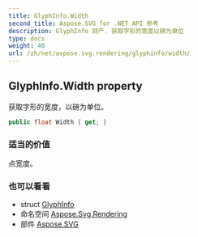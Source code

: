 ```yaml
---
title: GlyphInfo.Width
second_title: Aspose.SVG for .NET API 参考
description: GlyphInfo 财产. 获取字形的宽度以磅为单位
type: docs
weight: 40
url: /zh/net/aspose.svg.rendering/glyphinfo/width/
---
```

## GlyphInfo.Width property

获取字形的宽度，以磅为单位。

```csharp
public float Width { get; }
```

### 适当的价值

点宽度。

### 也可以看看

* struct [GlyphInfo](../)
* 命名空间 [Aspose.Svg.Rendering](../../glyphinfo/)
* 部件 [Aspose.SVG](../../../)


